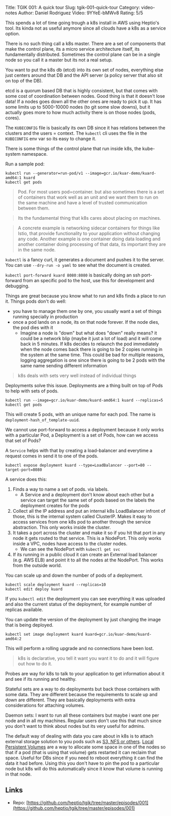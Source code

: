 Title: TGIK 001: A quick tour
Slug: tgik-001-quick-tour
Category: video-notes
Author: Daniel Rodriguez
Video: 9YYeE-bMWv8
Rating: 5/5

This spends a lot of time going trough a k8s install in AWS using Heptio's tool. Its kinda not as useful anymore since all clouds have a k8s as a service option.

There is no such thing call a k8s master. There are a set of components that make the control plane, its a micro service architecture itself, its fundamentally distributed. Sometimes the control plane can be in a single node so you call it a master but its not a real setup.

You want to put the k8s db (etcd) into its own set of nodes, everything else just centers around that DB and the API server (a policy server that also sit on top of the DB).

etcd is a quorum based DB that is highly consistent, but that comes with some cost of coordination between nodes. Good thing is that it doesn't lose data! If a nodes goes down all the other ones are ready to pick it up. It has some limits up to 5000-10000 nodes (to git some slow downs), but it actually goes more to how much activity there is on those nodes (pods, cores).

The `KUBECONFIG` file is basically its own DB since it has relations between the clusters and the users = context. The `kubectl` cli uses the file in the `KUBECONFIG` env var so its easy to change it.

There is some things of the control plane that run inside k8s, the kube-system namespace.

Run a sample pod:

	kubectl run --generator=run-pod/v1 --image=gcr.io/kuar-demo/kuard-amd64:1 kuard
	kubectl get pods

> Pod. For most users pod=container. but also sometimes there is a set of containers that work well as an unit and we want them to run on the same machine and have a level of trusted communication between them. 

> Its the fundamental thing that k8s cares about placing on machines.

> A concrete example is networking sidecar containers for things like Istio, that provide functionality to your application without changing any code. Another example is one container doing data loading and another container doing processing of that data, its important they are in the same node.

`kubectl` is a fancy curl, it generates a document and pushes it to the server.
You can use `--dry-run -o yaml` to see what the document is created.

`kubectl port-forward kuard 8080:8080` is basically doing an ssh port-forward from an specific pod to the host, use this for development and debugging.

Things are great because you know what to run and k8s finds a place to run it. Things pods don't do well:

- you have to manage them one by one, you usually want a set of things running specially in production
- once a pod lands on a node, its on that node forever. If the node dies, the pod dies with it
	- Imagine a node is "down" but what does "down" really means? it could be a network blip (maybe it just a lot of load) and it will come back in 5 minutes. If k8s decides to relaunch the pod immediately when the node comes back there is going to be 2 copies running in the system at the same time. This could be bad for multiple reasons, logging aggregation is one since there is going to be 2 pods with the same name sending different information 

> k8s deals with sets very well instead of individual things

Deployments solve this issue. Deployments are a thing built on top of Pods to help with sets of pods.

	kubectl run --image=gcr.io/kuar-demo/kuard-amd64:1 kuard --replicas=5
	kubectl get pods

This will create 5 pods, with an unique name for each pod. The name is `deployment-hash_of_template-uuid`.

We cannot use port-forward to access a deployment because it only works with a particular Pod, a Deployment is a set of Pods, how can we access that set of Pods?

A `Service` helps with that by creating a load-balancer and everytime a request comes in send it to one of the pods.

	kubectl expose deployment kuard --type=LoadBalancer --port=80 --target-port=8080

A service does this:

1. Finds a way to name a set of pods. via labels. 
	- A Service and a deployment don't know about each other but a service can target the same set of pods based on the labels the deployment creates for the pods
2. Collect all the IP address and put an internal k8s LoadBalancer infront of those, this is the internal system called ClusterIP. Makes it easy to access services from one k8s pod to another through the service abstraction. This only works inside the cluster.
3. It takes a port across the cluster and make it so if you hit that port in any node it gets routed to that service. This is a NodePort. This only works inside a VPC, nodes have access to the cluster nodes.
	- We can see the NodePort with `kubectl get svc`
4. If its running in a public cloud it can create an External load balancer (e.g. AWS ELB) and point it to all the nodes at the NodePort. This works from the outside world.

You can scale up and down the number of pods of a deployment.

	kubectl scale deployment kuard --replicas=10
	kubectl edit deploy kuard

If you `kubectl edit` the deployment you can see everything it was uploaded and also the current status of the deployment, for example number of replicas available.

You can update the version of the deployment by just changing the image that is being deployed.

	kubectl set image deployment kuard kuard=gcr.io/kuar-demo/kuard-amd64:2

This will perform a rolling upgrade and no connections have been lost.

> k8s is declarative, you tell it want you want it to do and it will figure out how to do it.

Probes are way for k8s to talk to your application to get information about it and see if its running and healthy.

Stateful sets are a way to do deployments but back those containers with some data. They are different because the requirements to scale up and down are different. They are basically deployments with extra considerations for attaching volumes.

Daemon sets: I want to run all these containers but maybe i want one per node and in all my machines. Regular users don't use this that much since you don't want to think about nodes but its very useful for admins.

The default way of dealing with data you care about in k8s is to attach external storage solution to you pods such as [S3, NFS or others](https://kubernetes.io/docs/concepts/storage/volumes/#types-of-volumes). [Local Persistent Volumes](https://kubernetes.io/blog/2018/04/13/local-persistent-volumes-beta/) are a way to allocate some space in one of the nodes so that if a pod (that is using that volume) gets restarted it can reclaim that space. Useful for DBs since if you need to reboot everything it can find the data it had before. Using this you don't have to pin the pod to a particular node but k8s will do this automatically since it know that volume is running in that node.

## Links

- Repo: [https://github.com/heptio/tgik/tree/master/episodes/001](https://github.com/heptio/tgik/tree/master/episodes/001)
